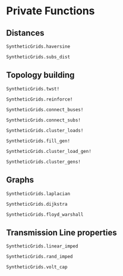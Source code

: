# Private Functions

## Distances
```@docs
SyntheticGrids.haversine

SyntheticGrids.subs_dist
```

## Topology building
```@docs
SyntheticGrids.twst!

SyntheticGrids.reinforce!

SyntheticGrids.connect_buses!

SyntheticGrids.connect_subs!

SyntheticGrids.cluster_loads!

SyntheticGrids.fill_gen!

SyntheticGrids.cluster_load_gen!

SyntheticGrids.cluster_gens!
```

## Graphs
```@docs
SyntheticGrids.laplacian

SyntheticGrids.dijkstra

SyntheticGrids.floyd_warshall
```

## Transmission Line properties
```@docs
SyntheticGrids.linear_imped

SyntheticGrids.rand_imped

SyntheticGrids.volt_cap
```
